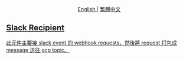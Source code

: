 <p align="center">
  <a href="./README.md"> English </a> | <a href="./README.zh-TW.md"> 繁體中文
</p>

## Slack Recipient
此元件主要接 slack event 的 webhook requests，然後將 request 打包成 message 送往 gcp topic。